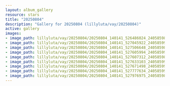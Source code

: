```yaml
---
layout: album_gallery
resource: stars
title: "20250804"
description: "Gallery for 20250804 (lillyluta/vay/20250804)"
active: gallery
images:
- image_path: lillyluta/vay/20250804/20250804_140141_526486024_24058598587131496_5376985398614704435_n.jpg
- image_path: lillyluta/vay/20250804/20250804_140141_527045922_24058599283798093_4460043079944399997_n.jpg
- image_path: lillyluta/vay/20250804/20250804_140141_527506648_24058598837131471_3405505119910955700_n.jpg
- image_path: lillyluta/vay/20250804/20250804_140141_527605994_24058599090464779_9146355226242858699_n.jpg
- image_path: lillyluta/vay/20250804/20250804_140141_527607312_24058598597131495_3526717595589751986_n.jpg
- image_path: lillyluta/vay/20250804/20250804_140141_527633103_24058599393798082_3351958275859353505_n.jpg
- image_path: lillyluta/vay/20250804/20250804_140141_527671498_24058599243798097_3414770729613909709_n.jpg
- image_path: lillyluta/vay/20250804/20250804_140141_527777634_24058599140464774_4982812588619775392_n.jpg
- image_path: lillyluta/vay/20250804/20250804_140141_527976975_24058598823798139_3949605660510462922_n.jpg
---
```

